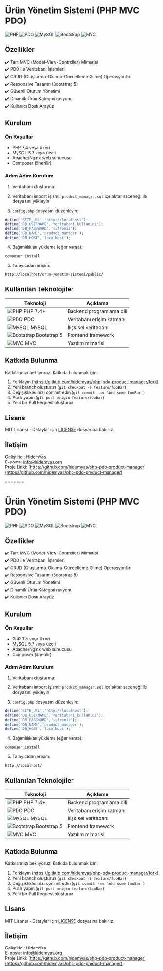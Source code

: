 
# Ürün Yönetim Sistemi (PHP MVC PDO)

![PHP](https://img.shields.io/badge/PHP-777BB4?style=for-the-badge&logo=php&logoColor=white)
![PDO](https://img.shields.io/badge/PDO-4479A1?style=for-the-badge&logo=php&logoColor=white)
![MySQL](https://img.shields.io/badge/MySQL-4479A1?style=for-the-badge&logo=mysql&logoColor=white)
![Bootstrap](https://img.shields.io/badge/Bootstrap-563D7C?style=for-the-badge&logo=bootstrap&logoColor=white)
![MVC](https://img.shields.io/badge/Architecture-MVC-blue?style=for-the-badge)


## Özellikler

✔️ Tam MVC (Model-View-Controller) Mimarisi  
✔️ PDO ile Veritabanı İşlemleri  
✔️ CRUD (Oluşturma-Okuma-Güncelleme-Silme) Operasyonları  
✔️ Responsive Tasarım (Bootstrap 5)  
✔️ Güvenli Oturum Yönetimi  
✔️ Dinamik Ürün Kategorizasyonu  
✔️ Kullanıcı Dostı Arayüz

## Kurulum

### Ön Koşullar
- PHP 7.4 veya üzeri
- MySQL 5.7 veya üzeri
- Apache/Nginx web sunucusu
- Composer (önerilir)

### Adım Adım Kurulum

1. Veritabanı oluşturma:


2. Veritabanı import işlemi:
`product_manager.sql` içe aktar seçeneği ile dosyasını yükleyin

3. `config.php` dosyasını düzenleyin:
```php
define('SITE_URL','http://localhost');
define('DB_USERNAME','veritabani_kullanici');
define('DB_PASSWORD','sifreniz');
define('DB_NAME','product_manager');
define('DB_HOST','localhost');
```

4. Bağımlılıkları yükleme (eğer varsa):
```bash
composer install
```

5. Tarayıcıdan erişim:
```
http://localhost/urun-yonetim-sistemi/public/
```

## Kullanılan Teknolojiler

| Teknoloji | Açıklama |
|-----------|----------|
| ![PHP](https://img.icons8.com/ios-filled/50/777BB4/php-logo.png) PHP 7.4+ | Backend programlama dili |
| ![PDO](https://img.icons8.com/ios/50/4479A1/database.png) PDO | Veritabanı erişim katmanı |
| ![MySQL](https://img.icons8.com/ios-filled/50/4479A1/mysql-logo.png) MySQL | İlişkisel veritabanı |
| ![Bootstrap](https://img.icons8.com/ios-filled/50/563D7C/bootstrap.png) Bootstrap 5 | Frontend framework |
| ![MVC](https://img.icons8.com/ios/50/000000/design.png) MVC | Yazılım mimarisi |



## Katkıda Bulunma

Katkılarınızı bekliyoruz! Katkıda bulunmak için:

1. Forklayın (https://github.com/hidemyas/php-pdo-product-manager/fork)
2. Yeni branch oluşturun (`git checkout -b feature/fooBar`)
3. Değişikliklerinizi commit edin (`git commit -am 'Add some fooBar'`)
4. Push yapın (`git push origin feature/fooBar`)
5. Yeni bir Pull Request oluşturun

## Lisans

MIT Lisansı - Detaylar için [LICENSE](LICENSE) dosyasına bakınız.

## İletişim

Geliştirici: HidemYas  
E-posta: info@hidemyas.org  
Proje Linki: [https://github.com/hidemyas/php-pdo-product-manager](https://github.com/hidemyas/php-pdo-product-manager)

=======
# Ürün Yönetim Sistemi (PHP MVC PDO)

![PHP](https://img.shields.io/badge/PHP-777BB4?style=for-the-badge&logo=php&logoColor=white)
![PDO](https://img.shields.io/badge/PDO-4479A1?style=for-the-badge&logo=php&logoColor=white)
![MySQL](https://img.shields.io/badge/MySQL-4479A1?style=for-the-badge&logo=mysql&logoColor=white)
![Bootstrap](https://img.shields.io/badge/Bootstrap-563D7C?style=for-the-badge&logo=bootstrap&logoColor=white)
![MVC](https://img.shields.io/badge/Architecture-MVC-blue?style=for-the-badge)


## Özellikler

✔️ Tam MVC (Model-View-Controller) Mimarisi  
✔️ PDO ile Veritabanı İşlemleri  
✔️ CRUD (Oluşturma-Okuma-Güncelleme-Silme) Operasyonları  
✔️ Responsive Tasarım (Bootstrap 5)  
✔️ Güvenli Oturum Yönetimi  
✔️ Dinamik Ürün Kategorizasyonu  
✔️ Kullanıcı Dostı Arayüz

## Kurulum

### Ön Koşullar
- PHP 7.4 veya üzeri
- MySQL 5.7 veya üzeri
- Apache/Nginx web sunucusu
- Composer (önerilir)

### Adım Adım Kurulum

1. Veritabanı oluşturma:


2. Veritabanı import işlemi:
`product_manager.sql` içe aktar seçeneği ile dosyasını yükleyin

3. `config.php` dosyasını düzenleyin:
```php
define('SITE_URL','http://localhost');
define('DB_USERNAME','veritabani_kullanici');
define('DB_PASSWORD','sifreniz');
define('DB_NAME','product_manager');
define('DB_HOST','localhost');
```

4. Bağımlılıkları yükleme (eğer varsa):
```bash
composer install
```

5. Tarayıcıdan erişim:
```
http://localhost/
```

## Kullanılan Teknolojiler

| Teknoloji | Açıklama |
|-----------|----------|
| ![PHP](https://img.icons8.com/ios-filled/50/777BB4/php-logo.png) PHP 7.4+ | Backend programlama dili |
| ![PDO](https://img.icons8.com/ios/50/4479A1/database.png) PDO | Veritabanı erişim katmanı |
| ![MySQL](https://img.icons8.com/ios-filled/50/4479A1/mysql-logo.png) MySQL | İlişkisel veritabanı |
| ![Bootstrap](https://img.icons8.com/ios-filled/50/563D7C/bootstrap.png) Bootstrap 5 | Frontend framework |
| ![MVC](https://img.icons8.com/ios/50/000000/design.png) MVC | Yazılım mimarisi |



## Katkıda Bulunma

Katkılarınızı bekliyoruz! Katkıda bulunmak için:

1. Forklayın (https://github.com/hidemyas/php-pdo-product-manager/fork)
2. Yeni branch oluşturun (`git checkout -b feature/fooBar`)
3. Değişikliklerinizi commit edin (`git commit -am 'Add some fooBar'`)
4. Push yapın (`git push origin feature/fooBar`)
5. Yeni bir Pull Request oluşturun

## Lisans

MIT Lisansı - Detaylar için [LICENSE](LICENSE) dosyasına bakınız.

## İletişim

Geliştirici: HidemYas  
E-posta: info@hidemyas.org  
Proje Linki: [https://github.com/hidemyas/php-pdo-product-manager](https://github.com/hidemyas/php-pdo-product-manager)

